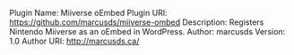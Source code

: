 Plugin Name: Miiverse oEmbed
Plugin URI: https://github.com/marcusds/miiverse-ombed
Description: Registers Nintendo Miiverse as an oEmbed in WordPress.
Author: marcusds
Version: 1.0
Author URI: http://marcusds.ca/
